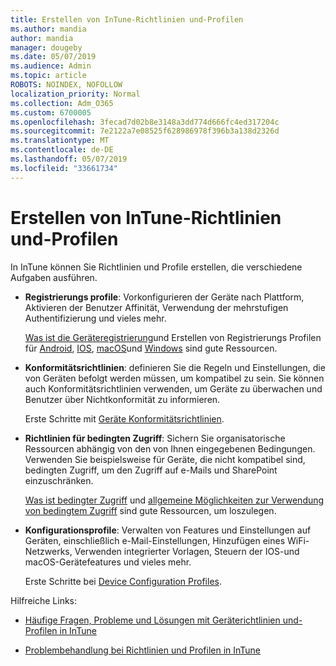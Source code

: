 ```yaml
---
title: Erstellen von InTune-Richtlinien und-Profilen
ms.author: mandia
author: mandia
manager: dougeby
ms.date: 05/07/2019
ms.audience: Admin
ms.topic: article
ROBOTS: NOINDEX, NOFOLLOW
localization_priority: Normal
ms.collection: Adm_O365
ms.custom: 6700005
ms.openlocfilehash: 3fecad7d02b8e3148a3dd774d666fc4ed317204c
ms.sourcegitcommit: 7e2122a7e08525f628986978f396b3a138d2326d
ms.translationtype: MT
ms.contentlocale: de-DE
ms.lasthandoff: 05/07/2019
ms.locfileid: "33661734"
---
```

# <a name="creating-intune-policy-and-profiles"></a>Erstellen von InTune-Richtlinien und-Profilen

In InTune können Sie Richtlinien und Profile erstellen, die verschiedene Aufgaben ausführen.

- **Registrierungs profile**: Vorkonfigurieren der Geräte nach Plattform, Aktivieren der Benutzer Affinität, Verwendung der mehrstufigen Authentifizierung und vieles mehr. 

  [Was ist die Geräteregistrierung](https://docs.microsoft.com/intune/device-enrollment)und Erstellen von Registrierungs Profilen für [Android](https://docs.microsoft.com/intune/android-enroll), [IOS](https://docs.microsoft.com/intune/ios-enroll), [macOS](https://docs.microsoft.com/intune/macos-enroll)und [Windows](https://docs.microsoft.com/intune/windows-enrollment-methods) sind gute Ressourcen.

- **Konformitätsrichtlinien**: definieren Sie die Regeln und Einstellungen, die von Geräten befolgt werden müssen, um kompatibel zu sein. Sie können auch Konformitätsrichtlinien verwenden, um Geräte zu überwachen und Benutzer über Nichtkonformität zu informieren. 

  Erste Schritte mit [Geräte Konformitätsrichtlinien](https://docs.microsoft.com/intune/device-compliance-get-started).
- **Richtlinien für bedingten Zugriff**: Sichern Sie organisatorische Ressourcen abhängig von den von Ihnen eingegebenen Bedingungen. Verwenden Sie beispielsweise für Geräte, die nicht kompatibel sind, bedingten Zugriff, um den Zugriff auf e-Mails und SharePoint einzuschränken.

  [Was ist bedingter Zugriff](https://docs.microsoft.com/intune/conditional-access) und [allgemeine Möglichkeiten zur Verwendung von bedingtem Zugriff](https://docs.microsoft.com/intune/conditional-access-intune-common-ways-use) sind gute Ressourcen, um loszulegen.

- **Konfigurationsprofile**: Verwalten von Features und Einstellungen auf Geräten, einschließlich e-Mail-Einstellungen, Hinzufügen eines WiFi-Netzwerks, Verwenden integrierter Vorlagen, Steuern der IOS-und macOS-Gerätefeatures und vieles mehr. 

  Erste Schritte bei [Device Configuration Profiles](https://docs.microsoft.com/intune/device-profiles).

Hilfreiche Links:

- [Häufige Fragen, Probleme und Lösungen mit Geräterichtlinien und-Profilen in InTune](https://docs.microsoft.com/intune/device-profile-troubleshoot)

- [Problembehandlung bei Richtlinien und Profilen in InTune](https://docs.microsoft.com/intune/troubleshoot-policies-in-microsoft-intune)
